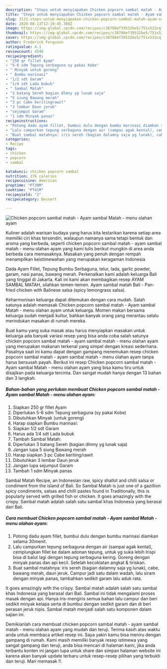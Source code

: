 ```yaml
---
description: "Steps untuk menyiapakan Chicken popcorn sambal matah - Ayam sambal Matah - menu olahan ayam Favorite"
title: "Steps untuk menyiapakan Chicken popcorn sambal matah - Ayam sambal Matah - menu olahan ayam Favorite"
slug: 3131-steps-untuk-menyiapakan-chicken-popcorn-sambal-matah-ayam-sambal-matah-menu-olahan-ayam-favorite
date: 2020-08-13T12:19:45.388Z
image: https://img-global.cpcdn.com/recipes/c38788ef39532be5/751x532cq70/chicken-popcorn-sambal-matah-ayam-sambal-matah-menu-olahan-ayam-foto-resep-utama.jpg
thumbnail: https://img-global.cpcdn.com/recipes/c38788ef39532be5/751x532cq70/chicken-popcorn-sambal-matah-ayam-sambal-matah-menu-olahan-ayam-foto-resep-utama.jpg
cover: https://img-global.cpcdn.com/recipes/c38788ef39532be5/751x532cq70/chicken-popcorn-sambal-matah-ayam-sambal-matah-menu-olahan-ayam-foto-resep-utama.jpg
author: Frederick Ferguson
ratingvalue: 4.1
reviewcount: 4546
recipeingredient:
- "250 gr fillet Ayam"
- "5-6 sdm Tepung serbaguna sy pakai Kobe"
- " Minyak untuk goreng"
- " Bumbu marinasi"
- "1/2 sdt Garam"
- "1/4 sdt Lada bubuk"
- " Sambal Matah"
- "3 batang Sereh bagian dlmny yg lunak saja"
- "5 siung Bawang merah"
- "3 pc Cabe keritingrawit"
- "3 lembar Daun jeruk"
- "sejumput Garam"
- "1 sdm Minyak panas"
recipeinstructions:
- "Potong dadu ayam fillet, bumbui dulu dengan bumbu marinasi diamkan selama 30menit."
- "Lalu campurkan tepung serbaguna dengan air (sampai agak kental), cemplungkan fillet ke dalam adonan tepung, untuk yg suka lebih lrispi bisa di balut lagi dengan tepung serbaguna kering. Goreng dengan minyak panas dan api kecil. Setelah kecoklatan angkat &amp; tiriskan."
- "Buat sambal matahnya: iris sereh (bagian dalamny saja yg lunak), cabe, bawang merah, daun jeruk. Campur jadi satu dalam wadah, lalu siram dengan minyak panas, tambahkan sedikit garam lalu aduk rata."
categories:
- Recipe
tags:
- chicken
- popcorn
- sambal

katakunci: chicken popcorn sambal 
nutrition: 276 calories
recipecuisine: American
preptime: "PT30M"
cooktime: "PT41M"
recipeyield: "2"
recipecategory: Dessert

---
```



![Chicken popcorn sambal matah - Ayam sambal Matah - menu olahan ayam](https://img-global.cpcdn.com/recipes/c38788ef39532be5/751x532cq70/chicken-popcorn-sambal-matah-ayam-sambal-matah-menu-olahan-ayam-foto-resep-utama.jpg)

Kuliner adalah warisan budaya yang harus kita lestarikan karena setiap area memiliki ciri khas tersendiri, walaupun namanya sama tetapi bentuk dan aroma yang berbeda, seperti chicken popcorn sambal matah - ayam sambal matah - menu olahan ayam yang kami tulis berikut mungkin di area anda berbeda cara memasaknya. Masakan yang penuh dengan rempah menampilkan keistimewahan yang merupakan keragaman Indonesia

Dada Ayam Fillet, Tepung Bumbu Serbaguna, telur, lada, garlic powder, garam, nasi panas, bawang merah. Perkenalkan kami adalah keluarga Bali yang tinggal di Jakarta. Kali ini kami akan membagikan resep AYAM SAMBAL MATAH, silahkan temen-temen. Ayam sambal matah Bali - Pan-fried chicken with Balinese salsa (spicy lemongrass salsa).

Keharmonisan keluarga dapat ditemukan dengan cara mudah. Salah satunya adalah memasak Chicken popcorn sambal matah - Ayam sambal Matah - menu olahan ayam untuk keluarga. Momen makan bersama keluarga sudah menjadi kultur, bahkan banyak orang yang merantau selalu merindukan masakan di rumah mereka.

Buat kamu yang suka masak atau harus menyiapkan masakan untuk keluarga ada banyak variasi resep yang bisa anda coba salah satunya chicken popcorn sambal matah - ayam sambal matah - menu olahan ayam yang merupakan makanan terkenal yang simpel dengan kreasi sederhana. Pasalnya saat ini kamu dapat dengan gampang menemukan resep chicken popcorn sambal matah - ayam sambal matah - menu olahan ayam tanpa harus bersusah payah.
Berikut ini resep Chicken popcorn sambal matah - Ayam sambal Matah - menu olahan ayam yang bisa kamu tiru untuk disajikan pada keluarga tercinta. Dan sangat mudah hanya dengan 13 bahan dan 3 langkah.


<!--inarticleads1-->

##### Bahan-bahan yang perlukan membuat Chicken popcorn sambal matah - Ayam sambal Matah - menu olahan ayam:

1. Siapkan 250 gr fillet Ayam
1. Diperlukan 5-6 sdm Tepung serbaguna (sy pakai Kobe)
1. Dibutuhkan  Minyak (untuk goreng)
1. Harap siapkan  Bumbu marinasi:
1. Siapkan 1/2 sdt Garam
1. Harus ada 1/4 sdt Lada bubuk
1. Tambah  Sambal Matah:
1. Diperlukan 3 batang Sereh (bagian dlmny yg lunak saja)
1. Jangan lupa 5 siung Bawang merah
1. Harap siapkan 3 pc Cabe keriting/rawit
1. Dibutuhkan 3 lembar Daun jeruk
1. Jangan lupa sejumput Garam
1. Tambah 1 sdm Minyak panas


Sambal Matah Recipe, an Indonesian raw, spicy shallot and chilli salsa or condiment from the island of Bali. So Sambal Matah is just one of a gazillion spicy condiments, salsas and chilli pastes found in Traditionally, this is popularly served with grilled fish or chicken. It goes amazingly with the crispy. Sambal matah adalah salah satu sambal khas Indonesia yang berasal dari Bali. 

<!--inarticleads2-->

##### Cara membuat  Chicken popcorn sambal matah - Ayam sambal Matah - menu olahan ayam:

1. Potong dadu ayam fillet, bumbui dulu dengan bumbu marinasi diamkan selama 30menit.
1. Lalu campurkan tepung serbaguna dengan air (sampai agak kental), cemplungkan fillet ke dalam adonan tepung, untuk yg suka lebih lrispi bisa di balut lagi dengan tepung serbaguna kering. Goreng dengan minyak panas dan api kecil. Setelah kecoklatan angkat &amp; tiriskan.
1. Buat sambal matahnya: iris sereh (bagian dalamny saja yg lunak), cabe, bawang merah, daun jeruk. Campur jadi satu dalam wadah, lalu siram dengan minyak panas, tambahkan sedikit garam lalu aduk rata.


It goes amazingly with the crispy. Sambal matah adalah salah satu sambal khas Indonesia yang berasal dari Bali. Sambal ini tidak mengalami proses masak dengan api. Hanya iris-mengiris semua bahan lalu campur dan beri sedikit minyak kelapa serta di bumbui dengan sedikit garam dan di beri perasan jeruk nipis. Sambal matah menjadi salah satu komponen dalam sajian ini. 

Demikianlah cara membuat chicken popcorn sambal matah - ayam sambal matah - menu olahan ayam yang mudah dan teruji. Terima kasih atas waktu anda untuk membaca artikel resep ini. Saya yakin kamu bisa meniru dengan gampang di rumah. Kami masih memiliki banyak resep istimewa yang sangat gampang dan teruji, anda bisa mencari di halaman kami, jika anda terbantu konten ini jangan lupa untuk share dan simpan halaman website ini karena akan banyak update terbaru untuk resep-resep pilihan yang terbukti dan teruji. Mari memasak !!. 

